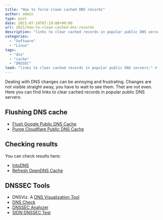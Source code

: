 ```yaml
---
title: "How to force clean cached DNS records"
author: admin
type: post
date: 2021-07-18T07:19:08+00:00
url: 2021/how-to-clean-cached-dns-records
description: "links to clear cached records in popular public DNS servers."
categories:
  - "Software"
  - "Linux"
tags:
  - "dns"
  - "cache"
  - "DNSSEC"
lead: "links to clear cached records in popular public DNS servers:" # Lead text
---
```


Dealing with DNS changes can be annoying and frustrating. Changes are not visible straight away, you have to wait to see them. Thet are not even. Here you can find links to clear cached records in popular public DNS servers:

## Flushing DNS cache

* [Flush Google Public DNS Cache](https://developers.google.com/speed/public-dns/cache)
* [Purge Cloudflare Public DNS Cache](https://1.1.1.1/purge-cache/)

## Checking results
You can check results here:
* [IntoDNS](https://intodns.com/)
* [Refresh OpenDNS Cache](https://cachecheck.opendns.com/)


## DNSSEC Tools
* DNSViz. A [DNS Visualization Tool](http://dnsviz.net/)
* [DNS Check](http://dnscheck.iis.se/ "Domain Name System")
* [DNSSEC Analyzer](http://dnssec-debugger.verisignlabs.com/) 
* [SIDN DNSSEC Test](http://dnssectest.sidn.nl/)